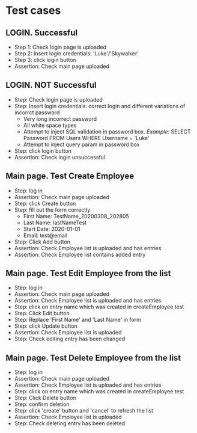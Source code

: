 # Test cases

## LOGIN. Successful
* Step 1: Check login page is uploaded
* Step 2: Insert login credentials: 'Luke'/'Skywalker'
* Step 3: click login button
* Assertion: Check main page uploaded


## LOGIN. NOT Successful
* Step: Check login page is uploaded
* Step: Insert login credentials: correct login and different variations of incorrct password
    * Very long incorrect password
    * All white space types
    * Attempt to inject SQL validation in password box. _Example:_ SELECT Password FROM Users WHERE Username = 'Luke'
    * Attempt to inject query param in password box
* Step: click login button
* Assertion: Check login unsuccessful


## Main page. Test Create Employee
* Step: log in
* Assertion: Check main page uploaded
* Step: click Create button
* Step: fill out the form correctly
    * First Name: TestName_20200308_202805
    * Last Name: lastNameTest
    * Start Date: 2020-01-01
    * Email: test@email
* Step: Click Add button
* Assertion: Check Employee list is uploaded and has entries
* Assertion: Check Employee list contains added entry

## Main page. Test Edit Employee from the list
* Step: log in
* Assertion: Check main page uploaded
* Assertion: Check Employee list is uploaded and has entries
* Step: click on entry name which was created in createEmployee test
* Step: Click Edit button
* Step: Replace 'First Name' and 'Last Name' in form
* Step: click Update button
* Assertion: Check Employee list is uploaded
* Step: Check editing entry has been changed

## Main page. Test Delete Employee from the list
* Step: log in
* Assertion: Check main page uploaded
* Assertion: Check Employee list is uploaded and has entries
* Step: click on entry name which was created in createEmployee test
* Step: Click Delete button
* Step: confirm deletion
* Step: click 'create' button and 'cancel' to refresh the list
* Assertion: Check Employee list is uploaded
* Step: Check deleting entry has been deleted

